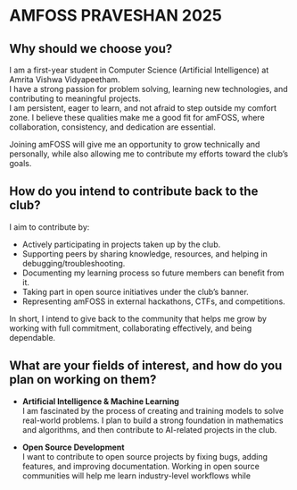 # AMFOSS PRAVESHAN 2025

## Why should we choose you?
I am a first-year student in Computer Science (Artificial Intelligence) at Amrita Vishwa Vidyapeetham.  
I have a strong passion for problem solving, learning new technologies, and contributing to meaningful projects.  
I am persistent, eager to learn, and not afraid to step outside my comfort zone. I believe these qualities make me a good fit for amFOSS, where collaboration, consistency, and dedication are essential.  

Joining amFOSS will give me an opportunity to grow technically and personally, while also allowing me to contribute my efforts toward the club’s goals.

## How do you intend to contribute back to the club?
I aim to contribute by:  
- Actively participating in projects taken up by the club.  
- Supporting peers by sharing knowledge, resources, and helping in debugging/troubleshooting.  
- Documenting my learning process so future members can benefit from it.  
- Taking part in open source initiatives under the club’s banner.  
- Representing amFOSS in external hackathons, CTFs, and competitions.  

In short, I intend to give back to the community that helps me grow by working with full commitment, collaborating effectively, and being dependable.

## What are your fields of interest, and how do you plan on working on them?
- **Artificial Intelligence & Machine Learning**  
  I am fascinated by the process of creating and training models to solve real-world problems. I plan to build a strong foundation in mathematics and algorithms, and then contribute to AI-related projects in the club.  

- **Open Source Development**  
  I want to contribute to open source projects by fixing bugs, adding features, and improving documentation. Working in open source communities will help me learn industry-level workflows while
